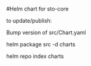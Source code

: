 #Helm chart for sto-core

to update/publish:

Bump version of src/Chart.yaml

helm package src -d charts

helm repo index charts
